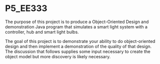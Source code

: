 # P5_EE333

The purpose of this project is to produce a Object-Oriented Design and demonstration Java program that simulates a smart light system with a controller, hub and smart light bulbs.

The goal of this project is to demonstrate your ability to do object-oriented design and then implement a demonstration of the quality of that design. The discussion that follows supplies some input necessary to create the object model but more discovery is likely necessary.
